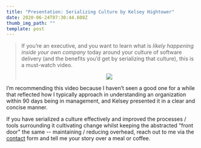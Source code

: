 ```yaml
---
title: "Presentation: Serializing Culture by Kelsey Hightower"
date: 2020-06-24T07:30:44.608Z
thumb_img_path: ""
template: post
---
```



> If you’re an executive, and you want to learn what is *likely happening inside your own company* today around your culture of software delivery (and the benefits you’d get by serializing that culture), this is a must-watch video.
>
> <div style="text-align:center"><a href="https://www.youtube.com/watch?v=d_lFZtlM5KI" target="_blank"><img src="https://img.youtube.com/vi/d_lFZtlM5KI/0.jpg"/></a></div>

I’m recommending this video because I haven’t seen a good one for a while that reflected how I typically approach in understanding an organization within 90 days being in management, and Kelsey presented it in a clear and concise manner. 

If you have serialized a culture effectively and improved the processes / tools surrounding it cultivating change whilst keeping the abstracted "front door" the same -- maintaining / reducing overhead, reach out to me via the [contact](https://thebility.engineer/contact/) form and tell me your story over a meal or coffee.